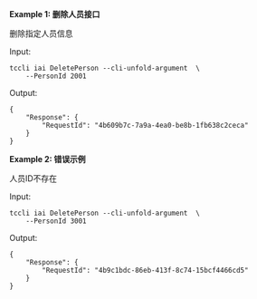**Example 1: 删除人员接口**

删除指定人员信息

Input: 

```
tccli iai DeletePerson --cli-unfold-argument  \
    --PersonId 2001
```

Output: 
```
{
    "Response": {
        "RequestId": "4b609b7c-7a9a-4ea0-be8b-1fb638c2ceca"
    }
}
```

**Example 2: 错误示例**

人员ID不存在

Input: 

```
tccli iai DeletePerson --cli-unfold-argument  \
    --PersonId 3001
```

Output: 
```
{
    "Response": {
        "RequestId": "4b9c1bdc-86eb-413f-8c74-15bcf4466cd5"
    }
}
```

